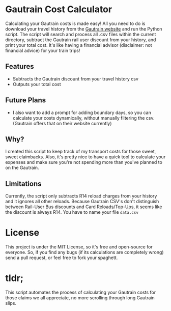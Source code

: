 # Gautrain Cost Calculator

Calculating your Gautrain costs is made easy! All you need to do is download your travel history from the [Gautrain website](https://www.gautrain.co.za/account/travelhistory) and run the Python script. The script will search and process all .csv files within the current directory, subtract the Gautrain rail user discount from your history, and print your total cost. It's like having a financial advisor (disclaimer: not financial advice) for your train trips!

## Features

- Subtracts the Gautrain discount from your travel history csv
- Outputs your total cost

## Future Plans

- I also want to add a prompt for adding boundary days, so you can calculate your costs dynamically, without manually filtering the csv. (Gautrain offers that on their website currently)

## Why?

I created this script to keep track of my transport costs for those sweet, sweet claimbacks. Also, it's pretty nice to have a quick tool to calculate your expenses and make sure you're not spending more than you've planned to on the Gautrain.

## Limitations

Currently, the script only subtracts R14 reload charges from your history and it ignores all other reloads. Because Gautrain CSV's don't distinguish between Rail-User Bus discounts and Card Reloads/Top-Ups, it seems like the discount is always R14. You have to name your file `data.csv`

# License

This project is under the MIT License, so it's free and open-source for everyone. So, if you find any bugs (if its calculations are completely wrong) send a pull request, or feel free to fork your spaghett.

# tldr;

This script automates the process of calculating your Gautrain costs for those claims we all appreciate, no more scrolling through long Gautrain slips.
